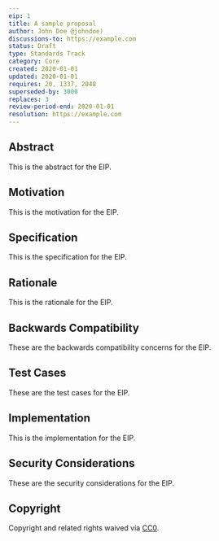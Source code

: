 ```yaml
---
eip: 1
title: A sample proposal
author: John Doe @johndoe)
discussions-to: https://example.com
status: Draft
type: Standards Track
category: Core
created: 2020-01-01
updated: 2020-01-01
requires: 20, 1337, 2048
superseded-by: 3000
replaces: 3
review-period-end: 2020-01-01
resolution: https://example.com
---
```


## Abstract
This is the abstract for the EIP.

## Motivation
This is the motivation for the EIP.

## Specification
This is the specification for the EIP.

## Rationale
This is the rationale for the EIP.

## Backwards Compatibility
These are the backwards compatibility concerns for the EIP.

## Test Cases
These are the test cases for the EIP.

## Implementation
This is the implementation for the EIP.

## Security Considerations
These are the security considerations for the EIP.

## Copyright
Copyright and related rights waived via [CC0](https://creativecommons.org/publicdomain/zero/1.0/).
